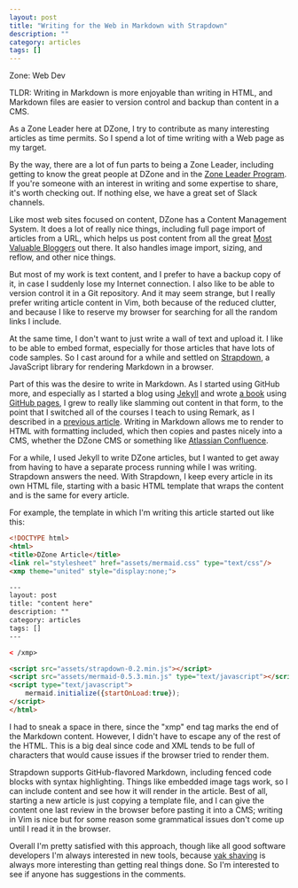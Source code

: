 ```yaml
---
layout: post
title: "Writing for the Web in Markdown with Strapdown"
description: ""
category: articles
tags: []
---
```


Zone: Web Dev

TLDR: Writing in Markdown is more enjoyable than writing in HTML,
and Markdown files are easier to version control and backup than
content in a CMS.

As a Zone Leader here at DZone, I try to contribute as many interesting
articles as time permits. So I spend a lot of time writing with a
Web page as my target.

By the way, there are a lot of fun parts to being a Zone Leader,
including getting to know the great people at DZone and in the
[Zone Leader Program][zl]. If you're someone with an interest in
writing and some expertise to share, it's worth checking out. If
nothing else, we have a great set of Slack channels.

[zl]:https://dzone.com/pages/zoneleader

Like most web sites focused on content, DZone has a Content Management
System. It does a lot of really nice things, including full page
import of articles from a URL, which helps us post content from all
the great [Most Valuable Bloggers][mvb] out there. It also handles image
import, sizing, and reflow, and other nice things.

[mvb]:https://dzone.com/pages/mvb

But most of my work is text content, and I prefer to have a backup copy
of it, in case I suddenly lose my Internet connection. I also like to
be able to version control it in a Git repository. And it may seem strange,
but I really prefer writing article content in Vim, both because of the
reduced clutter, and because I like to reserve my browser for searching for
all the random links I include.

At the same time, I don't want to just write a wall of text and upload it.
I like to be able to embed format, especially for those articles that have
lots of code samples. So I cast around for a while and settled on [Strapdown][sd],
a JavaScript library for rendering Markdown in a browser.

[sd]:http://strapdownjs.com/

Part of this was the desire to write in Markdown. As I started using GitHub
more, and especially as I started a blog using [Jekyll][jek] and wrote [a book][cg]
using [GitHub pages][ghp], I grew to really like slamming out content in that
form, to the point that I switched all of the courses I teach to using Remark,
as I described in a [previous article][pa]. Writing in Markdown allows me to
render to HTML with formatting included, which then copies and pastes nicely into
a CMS, whether the DZone CMS or something like [Atlassian Confluence][confl].

[jek]:https://jekyllrb.com/
[cg]:http://blog.anvard.org/conversational-git/
[ghp]:https://pages.github.com/
[pa]:https://dzone.com/articles/presentations-with-remark-and-mermaid
[confl]:https://www.atlassian.com/software/confluence

For a while, I used Jekyll to write DZone articles, but I wanted to get away
from having to have a separate process running while I was writing. Strapdown
answers the need. With Strapdown, I keep every article in its own HTML file,
starting with a basic HTML template that wraps the content and is the same for
every article.

For example, the template in which I'm writing this article started out
like this:

```html
<!DOCTYPE html>
<html>
<title>DZone Article</title>
<link rel="stylesheet" href="assets/mermaid.css" type="text/css"/>
<xmp theme="united" style="display:none;">

---
layout: post
title: "content here"
description: ""
category: articles
tags: []
---

< /xmp>

<script src="assets/strapdown-0.2.min.js"></script>
<script src="assets/mermaid-0.5.3.min.js" type="text/javascript"></script>
<script type="text/javascript">
    mermaid.initialize({startOnLoad:true});
</script>
</html>
```

I had to sneak a space in there, since the "xmp" end tag marks the end of the Markdown
content. However, I didn't have to escape any of the rest of the HTML. This is a big
deal since code and XML tends to be full of characters that would cause issues
if the browser tried to render them.

Strapdown supports GitHub-flavored Markdown, including fenced code blocks with
syntax highlighting. Things like embedded image tags work, so I can include content
and see how it will render in the article. Best of all, starting a new article is
just copying a template file, and I can give the content one last review in the browser
before pasting it into a CMS; writing in Vim is nice but for some reason some grammatical
issues don't come up until I read it in the browser.

Overall I'm pretty satisfied with this approach, though like all good software developers
I'm always interested in new tools, because [yak shaving][ys] is always more interesting
than getting real things done. So I'm interested to see if anyone has suggestions in the
comments.

[ys]:http://sethgodin.typepad.com/seths_blog/2005/03/dont_shave_that.html

